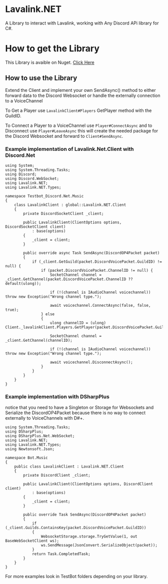 # Lavalink.NET

A Library to interact with Lavalink, working with Any Discord APi library for C#.

# How to get the Library

This Library is avaible on Nuget. [Click Here](https://www.nuget.org/packages/Lavalink.NET)

## How to use the Library 

Extend the Client and implement your own SendAsync() method to either forward data to the Discord Websocket or handle the externally connection to a VoiceChannel

To Get a Player use `LavalinkClient#Players` GetPlayer method with the GuildID.

To Connect a Player to a VoiceChannel use `Player#ConnectAsync` and to Disconnect use `Player#LeaveAsync` this will create the needed package for the Discord Websocket and forward to `Client#SendAsync`. 

### Example implementation of Lavalink.Net.Client with Discord.Net
```CSharp
using System;
using System.Threading.Tasks;
using Discord;
using Discord.WebSocket;
using Lavalink.NET;
using Lavalink.NET.Types;

namespace Testbot_Discord.Net.Music
{
	class LavalinkClient : global::Lavalink.NET.Client
	{
		private DiscordSocketClient _client;

		public LavalinkClient(ClientOptions options, DiscordSocketClient client) 
			: base(options)
		{
			_client = client;
		}

		public override async Task SendAsync(DiscordOP4Packet packet)
		{
			if (_client.GetGuild(packet.DiscordVoicePacket.GuildID) != null) {
				if (packet.DiscordVoicePacket.ChannelID != null) {
					SocketChannel channel = _client.GetChannel(packet.DiscordVoicePacket.ChannelID ?? default(ulong));

					if (!(channel is IAudioChannel voicechannel)) throw new Exception("Wrong channel type.");

					await voicechannel.ConnectAsync(false, false, true);
				} else
				{
					ulong channelID = (ulong) Client._lavalinkClient.Players.GetPlayer(packet.DiscordVoicePacket.GuildID).ChannelID;

					SocketChannel channel = _client.GetChannel(channelID);

					if (!(channel is IAudioChannel voicechannel)) throw new Exception("Wrong channel type.");

					await voicechannel.DisconnectAsync();
				}
			}
		}
	}
}
```

### Example implementation with DSharpPlus 
notice that you need to have a Singleton or Storage for Websockets and Serialize the DiscordOP4Packet because there is no way to connect externally to VoiceChannels with D#+.

```CSharp
using System.Threading.Tasks;
using DSharpPlus;
using DSharpPlus.Net.WebSocket;
using Lavalink.NET;
using Lavalink.NET.Types;
using Newtonsoft.Json;

namespace Bot.Music
{
	public class LavalinkClient : Lavalink.NET.Client
	{
		private DiscordClient _client;

		public LavalinkClient(ClientOptions options, DiscordClient client)
			: base(options)
		{
			_client = client;
		}

		public override Task SendAsync(DiscordOP4Packet packet)
		{
			if (_client.Guilds.ContainsKey(packet.DiscordVoicePacket.GuildID))
			{
				WebsocketStorage.storage.TryGetValue(1, out BaseWebSocketClient ws);
				ws.SendMessage(JsonConvert.SerializeObject(packet));
			}
			return Task.CompletedTask;
		}
	}
}
```

For more examples look in TestBot folders depending on your library.